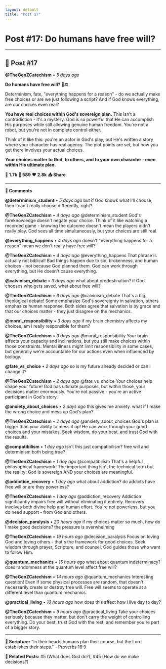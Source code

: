 ```yaml
---
layout: default
title: "Post 17"
---
```

# Post #17: Do humans have free will?

---

## 📱 Post #17

**@TheGenZCatechism** • *5 days ago*

**Do humans have free will? 🤔⚖️**

Determinism, fate, "everything happens for a reason" - do we actually make free choices or are we just following a script? And if God knows everything, are our choices even real?

**You have real choices within God's sovereign plan.** This isn't a contradiction - it's a mystery. God is so powerful that He can accomplish His purposes while still allowing genuine human freedom. You're not a robot, but you're not in complete control either.

Think of it like this: you're an actor in God's play, but He's written a story where your character has real agency. The plot points are set, but how you get there involves your actual choices.

**Your choices matter to God, to others, and to your own character - even within His ultimate plan.**

**💭 1.7k** **🔄 589** **❤️ 2.8k** **📤 Share**

---

**💬 Comments**

**@determinism_student** • *5 days ago*
but if God knows what I'll choose, then I can't really choose differently, right?

**@TheGenZCatechism** • *4 days ago*
@determinism_student God's foreknowledge doesn't negate your choice. Think of it like watching a recorded game - knowing the outcome doesn't mean the players didn't really play. God sees all time simultaneously, but your choices are still real.

**@everything_happens** • *4 days ago*
doesn't "everything happens for a reason" mean we don't really have free will?

**@TheGenZCatechism** • *4 days ago*
@everything_happens That phrase is actually not biblical! Bad things happen due to sin, brokenness, and human choices - not because God planned them. God can work through everything, but He doesn't cause everything.

**@calvinism_debate** • *3 days ago*
what about predestination? if God chooses who gets saved, what about free will?

**@TheGenZCatechism** • *3 days ago*
@calvinism_debate That's a big theological debate! Some emphasize God's sovereignty in salvation, others emphasize human response. Both sides agree that salvation is by grace and that our choices matter - they just disagree on the mechanics.

**@moral_responsibility** • *3 days ago*
if my brain chemistry affects my choices, am I really responsible for them?

**@TheGenZCatechism** • *3 days ago*
@moral_responsibility Your brain affects your capacity and inclinations, but you still make choices within those constraints. Mental illness might limit responsibility in some cases, but generally we're accountable for our actions even when influenced by biology.

**@fate_vs_choice** • *2 days ago*
so is my future already decided or can I change it?

**@TheGenZCatechism** • *2 days ago*
@fate_vs_choice Your choices help shape your future! God has ultimate purposes, but within those, your decisions matter enormously. You're not passive - you're an active participant in God's story.

**@anxiety_about_choices** • *2 days ago*
this gives me anxiety. what if I make the wrong choice and mess up God's plan?

**@TheGenZCatechism** • *2 days ago*
@anxiety_about_choices God's plan is bigger than your ability to mess it up! He can work through your good choices and your mistakes. Seek wisdom, do your best, and trust God with the results.

**@compatibilism** • *1 day ago*
isn't this just compatibilism? free will and determinism both being true?

**@TheGenZCatechism** • *1 day ago*
@compatibilism That's a helpful philosophical framework! The important thing isn't the technical term but the reality: God is sovereign AND your choices are meaningful.

**@addiction_recovery** • *1 day ago*
what about addiction? do addicts have free will or are they powerless?

**@TheGenZCatechism** • *1 day ago*
@addiction_recovery Addiction significantly impairs free will without eliminating it entirely. Recovery involves both divine help and human effort. You're not powerless, but you do need support - from God and others.

**@decision_paralysis** • *20 hours ago*
if my choices matter so much, how do I make good decisions? the pressure is overwhelming

**@TheGenZCatechism** • *19 hours ago*
@decision_paralysis Focus on loving God and loving others - that's the framework for good choices. Seek wisdom through prayer, Scripture, and counsel. God guides those who want to follow Him.

**@quantum_mechanics** • *15 hours ago*
what about quantum indeterminacy? does randomness at the quantum level affect free will?

**@TheGenZCatechism** • *14 hours ago*
@quantum_mechanics Interesting question! Even if some physical processes are random, that doesn't necessarily create or destroy free will. Free will seems to operate at a different level than quantum mechanics.

**@practical_living** • *10 hours ago*
how does this affect how I live day to day?

**@TheGenZCatechism** • *9 hours ago*
@practical_living Take your choices seriously because they matter, but don't carry the weight of controlling everything. Do your best, trust God with the rest, and remember you're part of a bigger story.

---

**📖 Scripture:** "In their hearts humans plan their course, but the Lord establishes their steps." - Proverbs 16:9

**🔗 Related Posts:** #5 (What does God do?), #45 (How do we make decisions?) 
